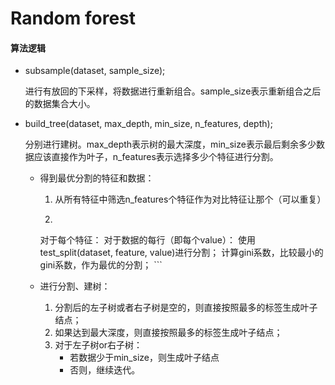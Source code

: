 # Random forest

#### 算法逻辑

* subsample(dataset, sample_size);

  进行有放回的下采样，将数据进行重新组合。sample_size表示重新组合之后的数据集合大小。
  
* build_tree(dataset, max_depth, min_size, n_features, depth);

  分别进行建树。max_depth表示树的最大深度，min_size表示最后剩余多少数据应该直接作为叶子，n_features表示选择多少个特征进行分割。

  * 得到最优分割的特征和数据：

  	1. 从所有特征中筛选n_features个特征作为对比特征让那个（可以重复）

  	2. ```python
     对于每个特征：
     	对于数据的每行（即每个value）：
         	使用test_split(dataset, feature, value)进行分割；
             计算gini系数，比较最小的gini系数，作为最优的分割；
        ```
    
  * 进行分割、建树：

    1. 分割后的左子树或者右子树是空的，则直接按照最多的标签生成叶子结点；
    2. 如果达到最大深度，则直接按照最多的标签生成叶子结点；
    3. 对于左子树or右子树：
       * 若数据少于min_size，则生成叶子结点
       * 否则，继续迭代。

    